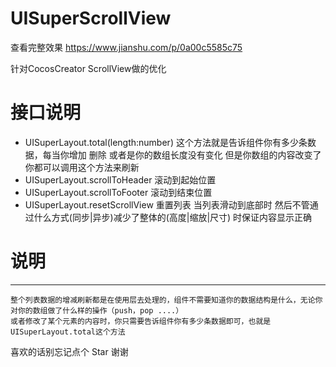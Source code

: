 # UISuperScrollView
查看完整效果 https://www.jianshu.com/p/0a00c5585c75

针对CocosCreator ScrollView做的优化 


# 接口说明
* UISuperLayout.total(length:number) 这个方法就是告诉组件你有多少条数据，每当你增加 删除 或者是你的数组长度没有变化 但是你数组的内容改变了 你都可以调用这个方法来刷新
* UISuperLayout.scrollToHeader 滚动到起始位置
* UISuperLayout.scrollToFooter 滚动到结束位置
* UISuperLayout.resetScrollView 重置列表 当列表滑动到底部时 然后不管通过什么方式(同步|异步)减少了整体的(高度|缩放|尺寸) 时保证内容显示正确
# 说明
---
    整个列表数据的增减刷新都是在使用层去处理的，组件不需要知道你的数据结构是什么，无论你对你的数组做了什么样的操作（push，pop ....）
    或者修改了某个元素的内容时，你只需要告诉组件你有多少条数据即可，也就是 UISuperLayout.total这个方法

喜欢的话别忘记点个 Star 谢谢
